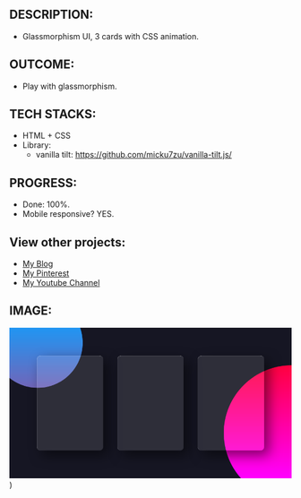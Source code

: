 

## DESCRIPTION:
- Glassmorphism UI, 3 cards with CSS animation.


## OUTCOME:
- Play with glassmorphism.


## TECH STACKS:
- HTML + CSS
- Library: 
    - vanilla tilt: https://github.com/micku7zu/vanilla-tilt.js/

## PROGRESS:
- Done: 100%.
- Mobile responsive? YES.

    
## View other projects:
- [My Blog](https://hashnode.com/@marizoo)
- [My Pinterest](https://pin.it/16vGwjy)
- [My Youtube Channel](https://www.youtube.com/channel/UCfkbnM9WvHD3mjecBiGHCBQ/playlists)


## IMAGE:
![Screenshot of the App](./screenshots/glassmorph-card.png))